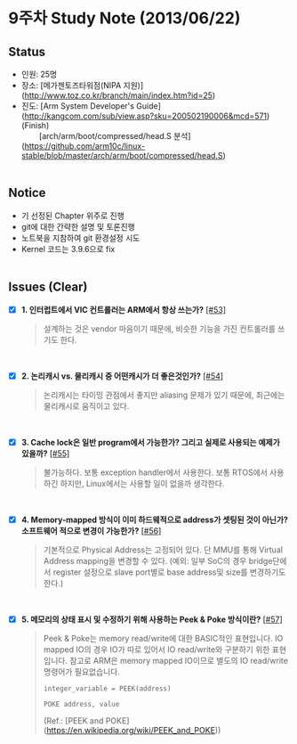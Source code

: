 # 9주차 Study Note (2013/06/22)

## Status
 - 인원: 25명
 - 장소: [메가젠토즈타워점(NIPA 지원)] (http://www.toz.co.kr/branch/main/index.htm?id=25)
 - 진도: [Arm System Developer's Guide] (http://kangcom.com/sub/view.asp?sku=200502190006&mcd=571) (Finish) <br  />
 &nbsp;&nbsp;&nbsp;&nbsp;&nbsp;&nbsp;&nbsp; [arch/arm/boot/compressed/head.S 분석] (https://github.com/arm10c/linux-stable/blob/master/arch/arm/boot/compressed/head.S) <br  /> <br  />

## Notice
 - 기 선정된 Chapter 위주로 진행
 - git에 대한 간략한 설명 및 토론진행
 - 노트북을 지참하여 git 환경설정 시도
 - Kernel 코드는 3.9.6으로 fix   <br  /> <br  />

## Issues (Clear)
- [x] **1. 인터럽트에서 VIC 컨트롤러는 ARM에서 항상 쓰는가?** 
[[#53]](https://github.com/arm10c/linux-stable/issues/53)
    > 설계하는 것은 vendor 마음이기 때문에, 비슷한 기능을 가진 컨트롤러를 쓰기도 한다.

  <br />
- [x] **2. 논리캐시 vs. 물리캐시 중 어떤캐시가 더 좋은것인가?** 
[[#54]](https://github.com/arm10c/linux-stable/issues/54)
    > 논리캐시는 타이밍 관점에서 좋지만 aliasing 문제가 있기 때문에, 최근에는 물리캐시로 움직이고 있다.

  <br />
- [x] **3. Cache lock은 일반 program에서 가능한가? 그리고 실제로 사용되는 예제가 있을까?** 
[[#55]](https://github.com/arm10c/linux-stable/issues/55)
    > 불가능하다. 보통 exception handler에서 사용한다. 
    > 보통 RTOS에서 사용하긴 하지만, Linux에서는 사용할 일이 없을까 생각한다.
  
  <br />
- [x] **4. Memory-mapped 방식이 이미 하드웨적으로 address가 셋팅된 것이 아닌가? 소프트웨어 적으로 변경이 가능한가?** 
[[#56]](https://github.com/arm10c/linux-stable/issues/56)
    > 기본적으로 Physical Address는 고정되어 있다. 단 MMU를 통해 Virtual Address mapping을 변경할 수 있다.
    > (예외: 일부 SoC의 경우 bridge단에서 register 설정으로 slave port별로 base address및 size를 변경하기도 한다.)
  
  <br />
- [x] **5. 메모리의 상태 표시 및 수정하기 위해 사용하는 Peek & Poke 방식이란?** 
[[#57]](https://github.com/arm10c/linux-stable/issues/57)
    
    > Peek & Poke는 memory read/write에 대한 BASIC적인 표현입니다. IO mapped IO의 경우 IO가 따로 있어서 IO read/write와 구분하기 위한 표현입니다. 참고로 ARM은 memory mapped IO이므로 별도의 IO read/write 명령어가 필요없습니다.
    > ```
    > integer_variable = PEEK(address)
    >
    > POKE address, value
    > ```
    > (Ref.: [PEEK and POKE] (https://en.wikipedia.org/wiki/PEEK_and_POKE))
